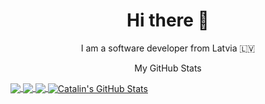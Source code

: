 <h1 align="center"> Hi there 👋</h1>
<p align="center">I am a software developer from Latvia 🇱🇻</p>

<p align="center">My GitHub Stats</p>

<a href="https://github.com/mrzalais/mrzalais">
  <img align="center" src="https://github-readme-stats.vercel.app/api/pin/?username=mrzalais&repo=github-readme-stats&theme=tokyonight" />
</a>

<a href="https://github.com/mrzalais/mrzalais">
  <img align="center" src="https://github-readme-stats.vercel.app/api/pin/?username=mrzalais />
</a>


<a href="https://github.com/natterstefan/natterstefan">
  <img align="center" src="https://github-readme-stats.vercel.app/api/top-langs/?username=mrzalais&theme=tokyonight"  />
</a>

<a href="https://github.com/natterstefan/natterstefan">
  <img align="center" src="https://github-readme-stats.vercel.app/api?username=mrzalais&show_icons=true&line_height=27&theme=tokyonight" alt="Catalin's GitHub Stats" />
</a>
